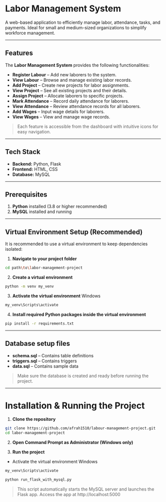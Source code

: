 # Labor Management System

A web-based application to efficiently manage labor, attendance, tasks, and payments. Ideal for small and medium-sized organizations to simplify workforce management.  

---

## Features

The **Labor Management System** provides the following functionalities:

- **Register Labour** – Add new laborers to the system.
- **View Labour** – Browse and manage existing labor records.
- **Add Project** – Create new projects for labor assignments.
- **View Project** – See all existing projects and their details.
- **Assign Project** – Allocate laborers to specific projects.
- **Mark Attendance** – Record daily attendance for laborers.
- **View Attendance** – Review attendance records for all laborers.
- **Add Wages** – Input wage details for laborers.
- **View Wages** – View and manage wage records.

> Each feature is accessible from the dashboard with intuitive icons for easy navigation.
 

---

## Tech Stack

- **Backend:** Python, Flask  
- **Frontend:** HTML, CSS
- **Database:** MySQL    

---

## Prerequisites

1. **Python** installed (3.8 or higher recommended)  
2. **MySQL** installed and running  

---
## Virtual Environment Setup (Recommended)

It is recommended to use a virtual environment to keep dependencies isolated:

1. **Navigate to your project folder**

```bash
cd path\to\labor-management-project
```

2. **Create a virtual environment**
```bash
python -m venv my_venv
```

3. **Activate the virtual environment**
Windows
```bash
my_venv\Scripts\activate
```

4. **Install required Python packages inside the virtual environment**
```bash
pip install -r requirements.txt
```

---

## Database setup files

- **schema.sql** – Contains table definitions
- **triggers.sql** – Contains triggers
- **data.sql** – Contains sample data

> Make sure the database is created and ready before running the project.

---

# Installation & Running the Project

1. **Clone the repository**
```bash
git clone https://github.com/afrah1510/labour-management-project.git
cd labor-management-project
```

2. **Open Command Prompt as Administrator (Windows only)**

3. **Run the project**
- Activate the virtual environment
Windows
```bash
my_venv\Scripts\activate
```
```bash
python run_flask_with_mysql.py
```
> This script automatically starts the MySQL server and launches the Flask app.
> Access the app at http://localhost:5000
